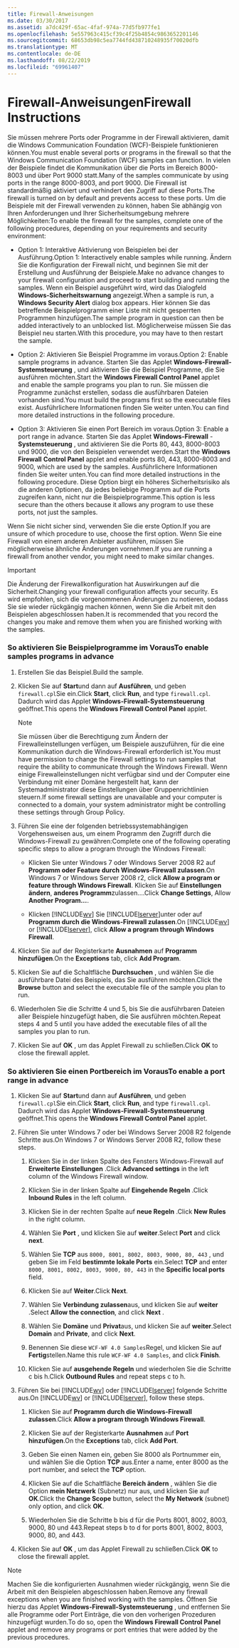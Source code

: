 ```yaml
---
title: Firewall-Anweisungen
ms.date: 03/30/2017
ms.assetid: a7dc429f-65ac-4faf-974a-77d5fb977fe1
ms.openlocfilehash: 5e557963c415cf39c4f25b4854c9863652201146
ms.sourcegitcommit: 68653db98c5ea7744fd438710248935f70020dfb
ms.translationtype: MT
ms.contentlocale: de-DE
ms.lasthandoff: 08/22/2019
ms.locfileid: "69961407"
---
```

# <a name="firewall-instructions"></a><span data-ttu-id="38d3c-102">Firewall-Anweisungen</span><span class="sxs-lookup"><span data-stu-id="38d3c-102">Firewall Instructions</span></span>
<span data-ttu-id="38d3c-103">Sie müssen mehrere Ports oder Programme in der Firewall aktivieren, damit die Windows Communication Foundation (WCF)-Beispiele funktionieren können.</span><span class="sxs-lookup"><span data-stu-id="38d3c-103">You must enable several ports or programs in the firewall so that the Windows Communication Foundation (WCF) samples can function.</span></span> <span data-ttu-id="38d3c-104">In vielen der Beispiele findet die Kommunikation über die Ports im Bereich 8000-8003 und über Port 9000 statt.</span><span class="sxs-lookup"><span data-stu-id="38d3c-104">Many of the samples communicate by using ports in the range 8000-8003, and port 9000.</span></span> <span data-ttu-id="38d3c-105">Die Firewall ist standardmäßig aktiviert und verhindert den Zugriff auf diese Ports.</span><span class="sxs-lookup"><span data-stu-id="38d3c-105">The firewall is turned on by default and prevents access to these ports.</span></span> <span data-ttu-id="38d3c-106">Um die Beispiele mit der Firewall verwenden zu können, haben Sie abhängig von Ihren Anforderungen und Ihrer Sicherheitsumgebung mehrere Möglichkeiten:</span><span class="sxs-lookup"><span data-stu-id="38d3c-106">To enable the firewall for the samples, complete one of the following procedures, depending on your requirements and security environment:</span></span>  
  
- <span data-ttu-id="38d3c-107">Option 1: Interaktive Aktivierung von Beispielen bei der Ausführung.</span><span class="sxs-lookup"><span data-stu-id="38d3c-107">Option 1: Interactively enable samples while running.</span></span> <span data-ttu-id="38d3c-108">Ändern Sie die Konfiguration der Firewall nicht, und beginnen Sie mit der Erstellung und Ausführung der Beispiele.</span><span class="sxs-lookup"><span data-stu-id="38d3c-108">Make no advance changes to your firewall configuration and proceed to start building and running the samples.</span></span> <span data-ttu-id="38d3c-109">Wenn ein Beispiel ausgeführt wird, wird das Dialogfeld **Windows-Sicherheitswarnung** angezeigt.</span><span class="sxs-lookup"><span data-stu-id="38d3c-109">When a sample is run, a **Windows Security Alert** dialog box appears.</span></span> <span data-ttu-id="38d3c-110">Hier können Sie das betreffende Beispielprogramm einer Liste mit nicht gesperrten Programmen hinzufügen.</span><span class="sxs-lookup"><span data-stu-id="38d3c-110">The sample program in question can then be added interactively to an unblocked list.</span></span> <span data-ttu-id="38d3c-111">Möglicherweise müssen Sie das Beispiel neu starten.</span><span class="sxs-lookup"><span data-stu-id="38d3c-111">With this procedure, you may have to then restart the sample.</span></span>  
  
- <span data-ttu-id="38d3c-112">Option 2: Aktivieren Sie Beispiel Programme im voraus.</span><span class="sxs-lookup"><span data-stu-id="38d3c-112">Option 2: Enable sample programs in advance.</span></span> <span data-ttu-id="38d3c-113">Starten Sie das Applet **Windows-Firewall-Systemsteuerung** , und aktivieren Sie die Beispiel Programme, die Sie ausführen möchten.</span><span class="sxs-lookup"><span data-stu-id="38d3c-113">Start the **Windows Firewall Control Panel** applet and enable the sample programs you plan to run.</span></span> <span data-ttu-id="38d3c-114">Sie müssen die Programme zunächst erstellen, sodass die ausführbaren Dateien vorhanden sind.</span><span class="sxs-lookup"><span data-stu-id="38d3c-114">You must build the programs first so the executable files exist.</span></span> <span data-ttu-id="38d3c-115">Ausführlichere Informationen finden Sie weiter unten.</span><span class="sxs-lookup"><span data-stu-id="38d3c-115">You can find more detailed instructions in the following procedure.</span></span>  
  
- <span data-ttu-id="38d3c-116">Option 3: Aktivieren Sie einen Port Bereich im voraus.</span><span class="sxs-lookup"><span data-stu-id="38d3c-116">Option 3: Enable a port range in advance.</span></span> <span data-ttu-id="38d3c-117">Starten Sie das Applet **Windows-Firewall** - **Systemsteuerung** , und aktivieren Sie die Ports 80, 443, 8000-8003 und 9000, die von den Beispielen verwendet werden.</span><span class="sxs-lookup"><span data-stu-id="38d3c-117">Start the **Windows Firewall** **Control Panel** applet and enable ports 80, 443, 8000-8003 and 9000, which are used by the samples.</span></span> <span data-ttu-id="38d3c-118">Ausführlichere Informationen finden Sie weiter unten.</span><span class="sxs-lookup"><span data-stu-id="38d3c-118">You can find more detailed instructions in the following procedure.</span></span> <span data-ttu-id="38d3c-119">Diese Option birgt ein höheres Sicherheitsrisiko als die anderen Optionen, da jedes beliebige Programm auf die Ports zugreifen kann, nicht nur die Beispielprogramme.</span><span class="sxs-lookup"><span data-stu-id="38d3c-119">This option is less secure than the others because it allows any program to use these ports, not just the samples.</span></span>  
  
 <span data-ttu-id="38d3c-120">Wenn Sie nicht sicher sind, verwenden Sie die erste Option.</span><span class="sxs-lookup"><span data-stu-id="38d3c-120">If you are unsure of which procedure to use, choose the first option.</span></span> <span data-ttu-id="38d3c-121">Wenn Sie eine Firewall von einem anderen Anbieter ausführen, müssen Sie möglicherweise ähnliche Änderungen vornehmen.</span><span class="sxs-lookup"><span data-stu-id="38d3c-121">If you are running a firewall from another vendor, you might need to make similar changes.</span></span>  
  
> [!IMPORTANT]
>  <span data-ttu-id="38d3c-122">Die Änderung der Firewallkonfiguration hat Auswirkungen auf die Sicherheit.</span><span class="sxs-lookup"><span data-stu-id="38d3c-122">Changing your firewall configuration affects your security.</span></span> <span data-ttu-id="38d3c-123">Es wird empfohlen, sich die vorgenommenen Änderungen zu notieren, sodass Sie sie wieder rückgängig machen können, wenn Sie die Arbeit mit den Beispielen abgeschlossen haben.</span><span class="sxs-lookup"><span data-stu-id="38d3c-123">It is recommended that you record the changes you make and remove them when you are finished working with the samples.</span></span>  
  
### <a name="to-enable-samples-programs-in-advance"></a><span data-ttu-id="38d3c-124">So aktivieren Sie Beispielprogramme im Voraus</span><span class="sxs-lookup"><span data-stu-id="38d3c-124">To enable samples programs in advance</span></span>  
  
1. <span data-ttu-id="38d3c-125">Erstellen Sie das Beispiel.</span><span class="sxs-lookup"><span data-stu-id="38d3c-125">Build the sample.</span></span>  
  
2. <span data-ttu-id="38d3c-126">Klicken Sie auf **Start**und dann auf **Ausführen**, und geben `firewall.cpl`Sie ein.</span><span class="sxs-lookup"><span data-stu-id="38d3c-126">Click **Start**, click **Run**, and type `firewall.cpl`.</span></span> <span data-ttu-id="38d3c-127">Dadurch wird das Applet **Windows-Firewall-Systemsteuerung** geöffnet.</span><span class="sxs-lookup"><span data-stu-id="38d3c-127">This opens the **Windows Firewall Control Panel** applet.</span></span>  
  
    > [!NOTE]
    >  <span data-ttu-id="38d3c-128">Sie müssen über die Berechtigung zum Ändern der Firewalleinstellungen verfügen, um Beispiele auszuführen, für die eine Kommunikation durch die Windows-Firewall erforderlich ist.</span><span class="sxs-lookup"><span data-stu-id="38d3c-128">You must have permission to change the Firewall settings to run samples that require the ability to communicate through the Windows Firewall.</span></span> <span data-ttu-id="38d3c-129">Wenn einige Firewalleinstellungen nicht verfügbar sind und der Computer eine Verbindung mit einer Domäne hergestellt hat, kann der Systemadministrator diese Einstellungen über Gruppenrichtlinien steuern.</span><span class="sxs-lookup"><span data-stu-id="38d3c-129">If some firewall settings are unavailable and your computer is connected to a domain, your system administrator might be controlling these settings through Group Policy.</span></span>  
  
3. <span data-ttu-id="38d3c-130">Führen Sie eine der folgenden betriebssystemabhängigen Vorgehensweisen aus, um einem Programm den Zugriff durch die Windows-Firewall zu gewähren:</span><span class="sxs-lookup"><span data-stu-id="38d3c-130">Complete one of the following operating specific steps to allow a program through the Windows Firewall:</span></span>  
  
    - <span data-ttu-id="38d3c-131">Klicken Sie unter Windows 7 oder Windows Server 2008 R2 auf **Programm oder Feature durch Windows-Firewall zulassen**.</span><span class="sxs-lookup"><span data-stu-id="38d3c-131">On Windows 7 or Windows Server 2008 r2, click **Allow a program or feature through Windows Firewall**.</span></span> <span data-ttu-id="38d3c-132">Klicken Sie auf **Einstellungen ändern**, **anderes Programm**zulassen....</span><span class="sxs-lookup"><span data-stu-id="38d3c-132">Click **Change Settings**, Allow **Another Program…**.</span></span>  
  
    - <span data-ttu-id="38d3c-133">Klicken [!INCLUDE[wv](../../../../includes/wv-md.md)] Sie [!INCLUDE[lserver](../../../../includes/lserver-md.md)]unter oder auf **Programm durch die Windows-Firewall zulassen**.</span><span class="sxs-lookup"><span data-stu-id="38d3c-133">On [!INCLUDE[wv](../../../../includes/wv-md.md)] or [!INCLUDE[lserver](../../../../includes/lserver-md.md)], click **Allow a program through Windows Firewall**.</span></span>  
  
4. <span data-ttu-id="38d3c-134">Klicken Sie auf der Registerkarte **Ausnahmen** auf **Programm hinzufügen**.</span><span class="sxs-lookup"><span data-stu-id="38d3c-134">On the **Exceptions** tab, click **Add Program**.</span></span>  
  
5. <span data-ttu-id="38d3c-135">Klicken Sie auf die Schaltfläche **Durchsuchen** , und wählen Sie die ausführbare Datei des Beispiels, das Sie ausführen möchten.</span><span class="sxs-lookup"><span data-stu-id="38d3c-135">Click the **Browse** button and select the executable file of the sample you plan to run.</span></span>  
  
6. <span data-ttu-id="38d3c-136">Wiederholen Sie die Schritte 4 und 5, bis Sie die ausführbaren Dateien aller Beispiele hinzugefügt haben, die Sie ausführen möchten.</span><span class="sxs-lookup"><span data-stu-id="38d3c-136">Repeat steps 4 and 5 until you have added the executable files of all the samples you plan to run.</span></span>  
  
7. <span data-ttu-id="38d3c-137">Klicken Sie auf **OK** , um das Applet Firewall zu schließen.</span><span class="sxs-lookup"><span data-stu-id="38d3c-137">Click **OK** to close the firewall applet.</span></span>  
  
### <a name="to-enable-a-port-range-in-advance"></a><span data-ttu-id="38d3c-138">So aktivieren Sie einen Portbereich im Voraus</span><span class="sxs-lookup"><span data-stu-id="38d3c-138">To enable a port range in advance</span></span>  
  
1. <span data-ttu-id="38d3c-139">Klicken Sie auf **Start**und dann auf **Ausführen**, und geben `firewall.cpl`Sie ein.</span><span class="sxs-lookup"><span data-stu-id="38d3c-139">Click **Start**, click **Run**, and type `firewall.cpl`.</span></span> <span data-ttu-id="38d3c-140">Dadurch wird das Applet **Windows-Firewall-Systemsteuerung** geöffnet.</span><span class="sxs-lookup"><span data-stu-id="38d3c-140">This opens the **Windows Firewall Control Panel** applet.</span></span>  
  
2. <span data-ttu-id="38d3c-141">Führen Sie unter Windows 7 oder bei Windows Server 2008 R2 folgende Schritte aus.</span><span class="sxs-lookup"><span data-stu-id="38d3c-141">On Windows 7 or Windows Server 2008 R2, follow these steps.</span></span>  
  
    1. <span data-ttu-id="38d3c-142">Klicken Sie in der linken Spalte des Fensters Windows-Firewall auf **Erweiterte Einstellungen** .</span><span class="sxs-lookup"><span data-stu-id="38d3c-142">Click **Advanced settings** in the left column of the Windows Firewall window.</span></span>  
  
    2. <span data-ttu-id="38d3c-143">Klicken Sie in der linken Spalte auf **Eingehende Regeln** .</span><span class="sxs-lookup"><span data-stu-id="38d3c-143">Click **Inbound Rules** in the left column.</span></span>  
  
    3. <span data-ttu-id="38d3c-144">Klicken Sie in der rechten Spalte auf **neue Regeln** .</span><span class="sxs-lookup"><span data-stu-id="38d3c-144">Click **New Rules** in the right column.</span></span>  
  
    4. <span data-ttu-id="38d3c-145">Wählen Sie **Port** , und klicken Sie auf **weiter**.</span><span class="sxs-lookup"><span data-stu-id="38d3c-145">Select **Port** and click **next**.</span></span>  
  
    5. <span data-ttu-id="38d3c-146">Wählen Sie **TCP** aus `8000, 8001, 8002, 8003, 9000, 80, 443` , und geben Sie im Feld **bestimmte lokale Ports** ein.</span><span class="sxs-lookup"><span data-stu-id="38d3c-146">Select **TCP** and enter `8000, 8001, 8002, 8003, 9000, 80, 443` in the **Specific local ports** field.</span></span>  
  
    6. <span data-ttu-id="38d3c-147">Klicken Sie auf **Weiter**.</span><span class="sxs-lookup"><span data-stu-id="38d3c-147">Click **Next**.</span></span>  
  
    7. <span data-ttu-id="38d3c-148">Wählen Sie **Verbindung zulassen**aus, und klicken Sie auf **weiter** .</span><span class="sxs-lookup"><span data-stu-id="38d3c-148">Select **Allow the connection**, and click **Next** .</span></span>  
  
    8. <span data-ttu-id="38d3c-149">Wählen Sie **Domäne** und **Privat**aus, und klicken Sie auf **weiter**.</span><span class="sxs-lookup"><span data-stu-id="38d3c-149">Select **Domain** and **Private**, and click **Next**.</span></span>  
  
    9. <span data-ttu-id="38d3c-150">Benennen Sie diese `WCF-WF 4.0 Samples`Regel, und klicken Sie auf **Fertig**stellen.</span><span class="sxs-lookup"><span data-stu-id="38d3c-150">Name this rule `WCF-WF 4.0 Samples`, and click **Finish**.</span></span>  
  
    10. <span data-ttu-id="38d3c-151">Klicken Sie auf **ausgehende Regeln** und wiederholen Sie die Schritte c bis h.</span><span class="sxs-lookup"><span data-stu-id="38d3c-151">Click **Outbound Rules** and repeat steps c to h.</span></span>  
  
3. <span data-ttu-id="38d3c-152">Führen Sie bei [!INCLUDE[wv](../../../../includes/wv-md.md)] oder [!INCLUDE[lserver](../../../../includes/lserver-md.md)] folgende Schritte aus.</span><span class="sxs-lookup"><span data-stu-id="38d3c-152">On [!INCLUDE[wv](../../../../includes/wv-md.md)] or [!INCLUDE[lserver](../../../../includes/lserver-md.md)], follow these steps.</span></span>  
  
    1. <span data-ttu-id="38d3c-153">Klicken Sie auf **Programm durch die Windows-Firewall zulassen**.</span><span class="sxs-lookup"><span data-stu-id="38d3c-153">Click **Allow a program through Windows Firewall**.</span></span>  
  
    2. <span data-ttu-id="38d3c-154">Klicken Sie auf der Registerkarte **Ausnahmen** auf **Port hinzufügen**.</span><span class="sxs-lookup"><span data-stu-id="38d3c-154">On the **Exceptions** tab, click **Add Port**.</span></span>  
  
    3. <span data-ttu-id="38d3c-155">Geben Sie einen Namen ein, geben Sie 8000 als Portnummer ein, und wählen Sie die Option **TCP** aus.</span><span class="sxs-lookup"><span data-stu-id="38d3c-155">Enter a name, enter 8000 as the port number, and select the **TCP** option.</span></span>  
  
    4. <span data-ttu-id="38d3c-156">Klicken Sie auf die Schaltfläche **Bereich ändern** , wählen Sie die Option **mein Netzwerk** (Subnetz) nur aus, und klicken Sie auf **OK**.</span><span class="sxs-lookup"><span data-stu-id="38d3c-156">Click the **Change Scope** button, select the **My Network** (subnet) only option, and click **OK**.</span></span>  
  
    5. <span data-ttu-id="38d3c-157">Wiederholen Sie die Schritte b bis d für die Ports 8001, 8002, 8003, 9000, 80 und 443.</span><span class="sxs-lookup"><span data-stu-id="38d3c-157">Repeat steps b to d for ports 8001, 8002, 8003, 9000, 80, and 443.</span></span>  
  
4. <span data-ttu-id="38d3c-158">Klicken Sie auf **OK** , um das Applet Firewall zu schließen.</span><span class="sxs-lookup"><span data-stu-id="38d3c-158">Click **OK** to close the firewall applet.</span></span>  
  
> [!NOTE]
> <span data-ttu-id="38d3c-159">Machen Sie die konfigurierten Ausnahmen wieder rückgängig, wenn Sie die Arbeit mit den Beispielen abgeschlossen haben.</span><span class="sxs-lookup"><span data-stu-id="38d3c-159">Remove any firewall exceptions when you are finished working with the samples.</span></span> <span data-ttu-id="38d3c-160">Öffnen Sie hierzu das Applet **Windows-Firewall-Systemsteuerung** , und entfernen Sie alle Programme oder Port Einträge, die von den vorherigen Prozeduren hinzugefügt wurden.</span><span class="sxs-lookup"><span data-stu-id="38d3c-160">To do so, open the **Windows Firewall Control Panel** applet and remove any programs or port entries that were added by the previous procedures.</span></span>

